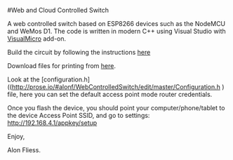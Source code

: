 #Web and Cloud Controlled Switch

A web controlled switch based on ESP8266 devices such as the NodeMCU and WeMos D1. The code is written in modern C++ using Visual Studio with [VisualMicro](http://www.visualmicro.com) add-on.

Build the circuit by following the instructions [here](https://cdn.thingiverse.com/assets/81/ee/bb/0f/e0/Building_web_controlled_led_bar_light_for_the_Printrbot_Simple_Metal_updated.pdf)   

Download files for printing from [here](http://www.thingiverse.com/thing:1658690). 

Look at the [configuration.h]((http://prose.io/#alonf/WebControlledSwitch/edit/master/Configuration.h ) file, here you can set the default access point mode router credentials.

Once you flash the device, you should point your computer/phone/tablet to the device Access Point SSID, and go to settings: http://192.168.4.1/appkey/setup

Enjoy,

Alon Fliess.


